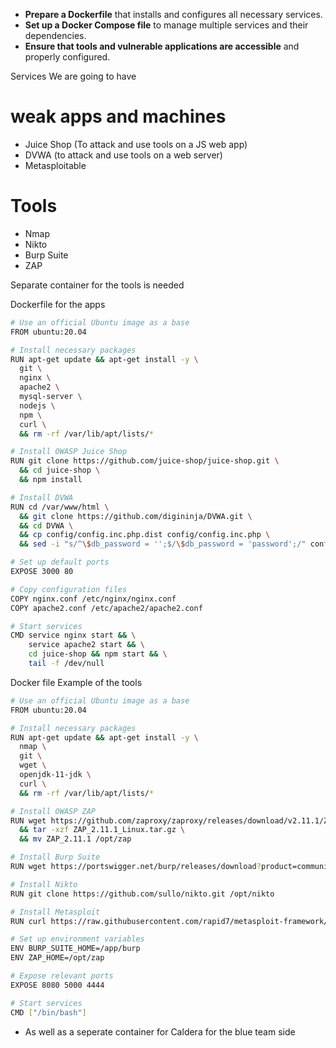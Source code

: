 - **Prepare a Dockerfile** that installs and configures all necessary services.
- **Set up a Docker Compose file** to manage multiple services and their dependencies.
- **Ensure that tools and vulnerable applications are accessible** and properly configured.


Services We are going to have 

# weak apps and machines

- Juice Shop (To attack and use tools on a JS web app)
- DVWA (to attack and use tools on a web server)
- Metasploitable 


# Tools 
- Nmap
- Nikto 
- Burp Suite 
- ZAP


Separate container for the tools is needed 

Dockerfile for the apps 
```bash 
# Use an official Ubuntu image as a base
FROM ubuntu:20.04

# Install necessary packages
RUN apt-get update && apt-get install -y \
  git \
  nginx \
  apache2 \
  mysql-server \
  nodejs \
  npm \
  curl \
  && rm -rf /var/lib/apt/lists/*

# Install OWASP Juice Shop
RUN git clone https://github.com/juice-shop/juice-shop.git \
  && cd juice-shop \
  && npm install

# Install DVWA
RUN cd /var/www/html \
  && git clone https://github.com/digininja/DVWA.git \
  && cd DVWA \
  && cp config/config.inc.php.dist config/config.inc.php \
  && sed -i "s/^\$db_password = '';$/\$db_password = 'password';/" config/config.inc.php

# Set up default ports
EXPOSE 3000 80

# Copy configuration files
COPY nginx.conf /etc/nginx/nginx.conf
COPY apache2.conf /etc/apache2/apache2.conf

# Start services
CMD service nginx start && \
    service apache2 start && \
    cd juice-shop && npm start && \
    tail -f /dev/null
```


Docker file Example of the tools 

```Bash 
# Use an official Ubuntu image as a base
FROM ubuntu:20.04

# Install necessary packages
RUN apt-get update && apt-get install -y \
  nmap \
  git \
  wget \
  openjdk-11-jdk \
  curl \
  && rm -rf /var/lib/apt/lists/*

# Install OWASP ZAP
RUN wget https://github.com/zaproxy/zaproxy/releases/download/v2.11.1/ZAP_2.11.1_Linux.tar.gz \
  && tar -xzf ZAP_2.11.1_Linux.tar.gz \
  && mv ZAP_2.11.1 /opt/zap

# Install Burp Suite
RUN wget https://portswigger.net/burp/releases/download?product=community&version=2024.2.1&type=jar -O burpsuite.jar

# Install Nikto
RUN git clone https://github.com/sullo/nikto.git /opt/nikto

# Install Metasploit
RUN curl https://raw.githubusercontent.com/rapid7/metasploit-framework/master/scripts/msfupdate | bash

# Set up environment variables
ENV BURP_SUITE_HOME=/app/burp
ENV ZAP_HOME=/opt/zap

# Expose relevant ports
EXPOSE 8080 5000 4444

# Start services
CMD ["/bin/bash"]
```


- As well as a seperate container for Caldera for the blue team side 

